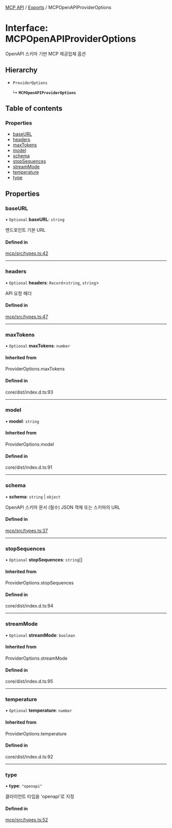 [MCP API](../../) / [Exports](../modules) / MCPOpenAPIProviderOptions

# Interface: MCPOpenAPIProviderOptions

OpenAPI 스키마 기반 MCP 제공업체 옵션

## Hierarchy

- `ProviderOptions`

  ↳ **`MCPOpenAPIProviderOptions`**

## Table of contents

### Properties

- [baseURL](MCPOpenAPIProviderOptions#baseurl)
- [headers](MCPOpenAPIProviderOptions#headers)
- [maxTokens](MCPOpenAPIProviderOptions#maxtokens)
- [model](MCPOpenAPIProviderOptions#model)
- [schema](MCPOpenAPIProviderOptions#schema)
- [stopSequences](MCPOpenAPIProviderOptions#stopsequences)
- [streamMode](MCPOpenAPIProviderOptions#streammode)
- [temperature](MCPOpenAPIProviderOptions#temperature)
- [type](MCPOpenAPIProviderOptions#type)

## Properties

### baseURL

• `Optional` **baseURL**: `string`

엔드포인트 기본 URL

#### Defined in

[mcp/src/types.ts:42](https://github.com/woojubb/robota/blob/1202ed01072674e4ff6307d72c09a57873f8f949/packages/mcp/src/types.ts#L42)

___

### headers

• `Optional` **headers**: `Record`\<`string`, `string`\>

API 요청 헤더

#### Defined in

[mcp/src/types.ts:47](https://github.com/woojubb/robota/blob/1202ed01072674e4ff6307d72c09a57873f8f949/packages/mcp/src/types.ts#L47)

___

### maxTokens

• `Optional` **maxTokens**: `number`

#### Inherited from

ProviderOptions.maxTokens

#### Defined in

core/dist/index.d.ts:93

___

### model

• **model**: `string`

#### Inherited from

ProviderOptions.model

#### Defined in

core/dist/index.d.ts:91

___

### schema

• **schema**: `string` \| `object`

OpenAPI 스키마 문서 (필수)
JSON 객체 또는 스키마의 URL

#### Defined in

[mcp/src/types.ts:37](https://github.com/woojubb/robota/blob/1202ed01072674e4ff6307d72c09a57873f8f949/packages/mcp/src/types.ts#L37)

___

### stopSequences

• `Optional` **stopSequences**: `string`[]

#### Inherited from

ProviderOptions.stopSequences

#### Defined in

core/dist/index.d.ts:94

___

### streamMode

• `Optional` **streamMode**: `boolean`

#### Inherited from

ProviderOptions.streamMode

#### Defined in

core/dist/index.d.ts:95

___

### temperature

• `Optional` **temperature**: `number`

#### Inherited from

ProviderOptions.temperature

#### Defined in

core/dist/index.d.ts:92

___

### type

• **type**: ``"openapi"``

클라이언트 타입을 'openapi'로 지정

#### Defined in

[mcp/src/types.ts:52](https://github.com/woojubb/robota/blob/1202ed01072674e4ff6307d72c09a57873f8f949/packages/mcp/src/types.ts#L52)
